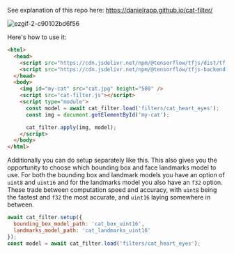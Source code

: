See explanation of this repo here: https://danielrapp.github.io/cat-filter/

![ezgif-2-c90102bd6f56](https://user-images.githubusercontent.com/442870/134374410-34fb4364-1b8e-4504-bce8-5f2189363fa3.gif)

Here's how to use it:
```html
<html>
  <head>
    <script src="https://cdn.jsdelivr.net/npm/@tensorflow/tfjs/dist/tf.min.js"></script>
    <script src="https://cdn.jsdelivr.net/npm/@tensorflow/tfjs-backend-wasm/dist/tf-backend-wasm.js"></script>
  </head>
  <body>
    <img id="my-cat" src="cat.jpg" height="500" />
    <script src="cat-filter.js"></script>
    <script type="module">
      const model = await cat_filter.load('filters/cat_heart_eyes');
      const img = document.getElementById('my-cat');

      cat_filter.apply(img, model);
    </script>
  </body>
</html>
```

Additionally you can do setup separately like this. This also gives you the opportunity to choose which bounding box and face landmarks model to use. For both the bounding box and landmark models you have an option of `uint8` and `uint16` and for the landmarks model you also have an `f32` option. These trade between computation speed and accuracy, with `uint8` being the fastest and `f32` the most accurate, and `uint16` laying somewhere in between.
```javascript
await cat_filter.setup({
  bounding_box_model_path: 'cat_box_uint16',
  landmarks_model_path: 'cat_landmarks_uint16'
});
const model = await cat_filter.load('filters/cat_heart_eyes');
```
